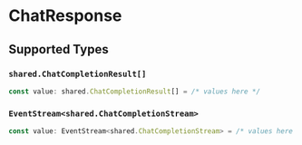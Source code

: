 # ChatResponse


## Supported Types

### `shared.ChatCompletionResult[]`

```typescript
const value: shared.ChatCompletionResult[] = /* values here */
```

### `EventStream<shared.ChatCompletionStream>`

```typescript
const value: EventStream<shared.ChatCompletionStream> = /* values here */
```

